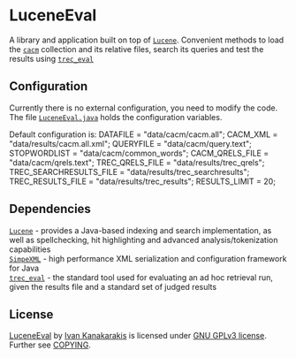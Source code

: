 # LuceneEval
A library and application built on top of [`Lucene`](http://lucene.apache.org/). Convenient methods to load the [`cacm`](http://ir.dcs.gla.ac.uk/resources/test_collections/cacm/) collection and its relative files, search its queries and test the results using [`trec_eval`](http://trec.nist.gov)

## Configuration
Currently there is no external configuration, you need to modify the code.<br/>
The file [`LuceneEval.java`](https://github.com/c00kiemon5ter/LuceneEval/blob/master/src/application/LuceneEval.java) holds the configuration variables.<br/>

  Default configuration is: 
    DATAFILE = "data/cacm/cacm.all";
    CACM_XML = "data/results/cacm.all.xml";
    QUERYFILE = "data/cacm/query.text";
    STOPWORDLIST = "data/cacm/common_words";
    CACM_QRELS_FILE = "data/cacm/qrels.text";
    TREC_QRELS_FILE = "data/results/trec_qrels";
    TREC_SEARCHRESULTS_FILE = "data/results/trec_searchresults";
    TREC_RESULTS_FILE = "data/results/trec_results";
    RESULTS_LIMIT = 20; 

## Dependencies
[`Lucene`](http://lucene.apache.org/) - provides a Java-based indexing and search implementation, as well as spellchecking, hit highlighting and advanced analysis/tokenization capabilities <br/>
[`SimpeXML`](http://simple.sourceforge.net/) - high performance XML serialization and configuration framework for Java <br/>
[`trec_eval`](http://trec.nist.gov/) - the standard tool used for evaluating an ad hoc retrieval run, given the results file and a standard set of judged results

## License
<a href="https://github.com/c00kiemon5ter/">LuceneEval</a> by <a href="http://c00kiemon5ter.ath.cx">Ivan Kanakarakis</a> is licensed under <a rel="license" href="http://www.gnu.org/licenses/gpl.txt">GNU GPLv3 license</a>.<br/>Further see [COPYING](https://github.com/c00kiemon5ter/LuceneEval/blob/master/COPYING).
